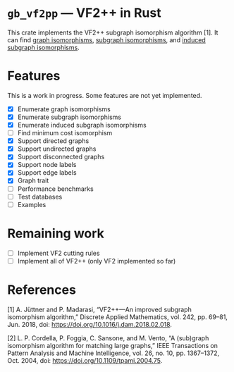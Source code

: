 # `gb_vf2pp` — VF2++ in Rust

This crate implements the VF2++ subgraph isomorphism algorithm [1].
It can find
[graph isomorphisms](https://en.wikipedia.org/wiki/Graph_isomorphism),
[subgraph isomorphisms](https://en.wikipedia.org/wiki/Subgraph_isomorphism_problem),
and [induced subgraph isomorphisms](https://en.wikipedia.org/wiki/Induced_subgraph_isomorphism_problem).

# Features

This is a work in progress. Some features are not yet implemented.

- [x] Enumerate graph isomorphisms
- [x] Enumerate subgraph isomorphisms
- [x] Enumerate induced subgraph isomorphisms
- [ ] Find minimum cost isomorphism
- [x] Support directed graphs
- [x] Support undirected graphs
- [x] Support disconnected graphs
- [x] Support node labels
- [x] Support edge labels
- [x] Graph trait
- [ ] Performance benchmarks
- [ ] Test databases
- [ ] Examples

# Remaining work

- [ ] Implement VF2 cutting rules
- [ ] Implement all of VF2++ (only VF2 implemented so far)

# References

[1] A. Jüttner and P. Madarasi,
“VF2++—An improved subgraph isomorphism algorithm,”
Discrete Applied Mathematics, vol. 242, pp. 69–81,
Jun. 2018, doi: https://doi.org/10.1016/j.dam.2018.02.018.

[2] L. P. Cordella, P. Foggia, C. Sansone, and M. Vento,
“A (sub)graph isomorphism algorithm for matching large graphs,”
IEEE Transactions on Pattern Analysis and Machine Intelligence, vol. 26, no. 10, pp. 1367–1372,
Oct. 2004, doi: https://doi.org/10.1109/tpami.2004.75.
